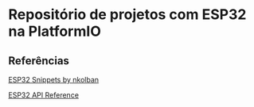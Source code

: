 
# Repositório de projetos com ESP32 na PlatformIO






## Referências

[ESP32 Snippets by nkolban](https://github.com/nkolban/esp32-snippets/tree/master)

[ESP32 API Reference](https://docs.espressif.com/projects/esp-idf/en/stable/esp32/api-reference/index.html)


